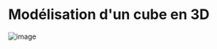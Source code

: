 # Modélisation d'un cube en 3D

![image](https://user-images.githubusercontent.com/90463820/147990796-f87a82e2-69dd-4760-a42e-6909325e4044.png)
